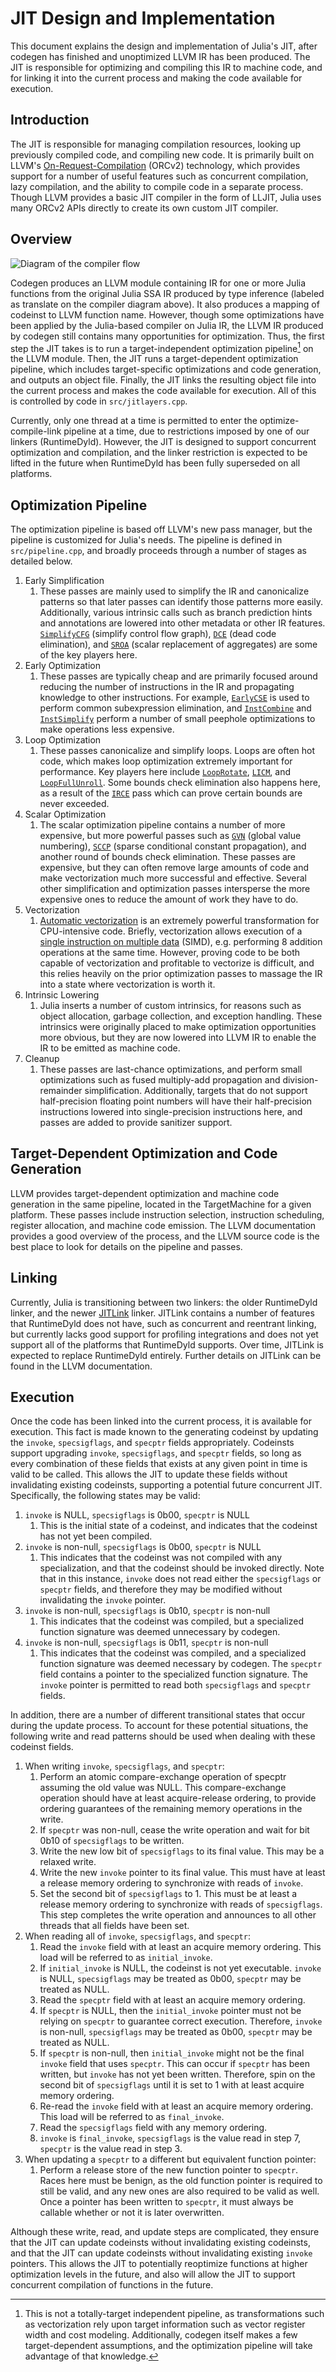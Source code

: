 # JIT Design and Implementation

This document explains the design and implementation of Julia's JIT, after codegen has finished and unoptimized LLVM IR has been produced. The JIT is responsible for optimizing and compiling this IR to machine code, and for linking it into the current process and making the code available for execution.

## Introduction

The JIT is responsible for managing compilation resources, looking up previously compiled code, and compiling new code. It is primarily built on LLVM's [On-Request-Compilation](https://llvm.org/docs/ORCv2.html) (ORCv2) technology, which provides support for a number of useful features such as concurrent compilation, lazy compilation, and the ability to compile code in a separate process. Though LLVM provides a basic JIT compiler in the form of LLJIT, Julia uses many ORCv2 APIs directly to create its own custom JIT compiler.

## Overview

![Diagram of the compiler flow](./img/compiler_diagram.png)

Codegen produces an LLVM module containing IR for one or more Julia functions from the original Julia SSA IR produced by type inference (labeled as translate on the compiler diagram above). It also produces a mapping of codeinst to LLVM function name. However, though some optimizations have been applied by the Julia-based compiler on Julia IR, the LLVM IR produced by codegen still contains many opportunities for optimization. Thus, the first step the JIT takes is to run a target-independent optimization pipeline[^tdp] on the LLVM module. Then, the JIT runs a target-dependent optimization pipeline, which includes target-specific optimizations and code generation, and outputs an object file. Finally, the JIT links the resulting object file into the current process and makes the code available for execution. All of this is controlled by code in `src/jitlayers.cpp`.

[^tdp]: This is not a totally-target independent pipeline, as transformations such as vectorization rely upon target information such as vector register width and cost modeling. Additionally, codegen itself makes a few target-dependent assumptions, and the optimization pipeline will take advantage of that knowledge.

Currently, only one thread at a time is permitted to enter the optimize-compile-link pipeline at a time, due to restrictions imposed by one of our linkers (RuntimeDyld). However, the JIT is designed to support concurrent optimization and compilation, and the linker restriction is expected to be lifted in the future when RuntimeDyld has been fully superseded on all platforms.

## Optimization Pipeline

The optimization pipeline is based off LLVM's new pass manager, but the pipeline is customized for Julia's needs. The pipeline is defined in `src/pipeline.cpp`, and broadly proceeds through a number of stages as detailed below.

1. Early Simplification
   1. These passes are mainly used to simplify the IR and canonicalize patterns so that later passes can identify those patterns more easily. Additionally, various intrinsic calls such as branch prediction hints and annotations are lowered into other metadata or other IR features. [`SimplifyCFG`](https://llvm.org/docs/Passes.html#simplifycfg-simplify-the-cfg) (simplify control flow graph), [`DCE`](https://llvm.org/docs/Passes.html#dce-dead-code-elimination) (dead code elimination), and [`SROA`](https://llvm.org/docs/Passes.html#sroa-scalar-replacement-of-aggregates) (scalar replacement of aggregates) are some of the key players here.
2. Early Optimization
   1. These passes are typically cheap and are primarily focused around reducing the number of instructions in the IR and propagating knowledge to other instructions. For example, [`EarlyCSE`](https://en.wikipedia.org/wiki/Common_subexpression_elimination) is used to perform common subexpression elimination, and [`InstCombine`](https://llvm.org/docs/Passes.html#instcombine-combine-redundant-instructions) and [`InstSimplify`](https://llvm.org/doxygen/classllvm_1_1InstSimplifyPass.html#details) perform a number of small peephole optimizations to make operations less expensive.
3. Loop Optimization
   1. These passes canonicalize and simplify loops. Loops are often hot code, which makes loop optimization extremely important for performance. Key players here include [`LoopRotate`](https://llvm.org/docs/Passes.html#loop-rotate-rotate-loops), [`LICM`](https://llvm.org/docs/Passes.html#licm-loop-invariant-code-motion), and [`LoopFullUnroll`](https://llvm.org/docs/Passes.html#loop-unroll-unroll-loops). Some bounds check elimination also happens here, as a result of the [`IRCE`](https://llvm.org/doxygen/InductiveRangeCheckElimination_8cpp_source.html) pass which can prove certain bounds are never exceeded.
4. Scalar Optimization
   1. The scalar optimization pipeline contains a number of more expensive, but more powerful passes such as [`GVN`](https://llvm.org/docs/Passes.html#gvn-global-value-numbering) (global value numbering), [`SCCP`](https://llvm.org/docs/Passes.html#sccp-sparse-conditional-constant-propagation) (sparse conditional constant propagation), and another round of bounds check elimination. These passes are expensive, but they can often remove large amounts of code and make vectorization much more successful and effective. Several other simplification and optimization passes intersperse the more expensive ones to reduce the amount of work they have to do.
5. Vectorization
   1. [Automatic vectorization](https://en.wikipedia.org/wiki/Automatic_vectorization) is an extremely powerful transformation for CPU-intensive code. Briefly, vectorization allows execution of a [single instruction on multiple data](https://en.wikipedia.org/wiki/Single_instruction,_multiple_data) (SIMD), e.g. performing 8 addition operations at the same time. However, proving code to be both capable of vectorization and profitable to vectorize is difficult, and this relies heavily on the prior optimization passes to massage the IR into a state where vectorization is worth it.
6. Intrinsic Lowering
   1. Julia inserts a number of custom intrinsics, for reasons such as object allocation, garbage collection, and exception handling. These intrinsics were originally placed to make optimization opportunities more obvious, but they are now lowered into LLVM IR to enable the IR to be emitted as machine code.
7. Cleanup
   1. These passes are last-chance optimizations, and perform small optimizations such as fused multiply-add propagation and division-remainder simplification. Additionally, targets that do not support half-precision floating point numbers will have their half-precision instructions lowered into single-precision instructions here, and passes are added to provide sanitizer support.

## Target-Dependent Optimization and Code Generation

LLVM provides target-dependent optimization and machine code generation in the same pipeline, located in the TargetMachine for a given platform. These passes include instruction selection, instruction scheduling, register allocation, and machine code emission. The LLVM documentation provides a good overview of the process, and the LLVM source code is the best place to look for details on the pipeline and passes.

## Linking

Currently, Julia is transitioning between two linkers: the older RuntimeDyld linker, and the newer [JITLink](https://llvm.org/docs/JITLink.html) linker. JITLink contains a number of features that RuntimeDyld does not have, such as concurrent and reentrant linking, but currently lacks good support for profiling integrations and does not yet support all of the platforms that RuntimeDyld supports. Over time, JITLink is expected to replace RuntimeDyld entirely. Further details on JITLink can be found in the LLVM documentation.

## Execution

Once the code has been linked into the current process, it is available for execution. This fact is made known to the generating codeinst by updating the `invoke`, `specsigflags`, and `specptr` fields appropriately. Codeinsts support upgrading `invoke`, `specsigflags`, and `specptr` fields, so long as every combination of these fields that exists at any given point in time is valid to be called. This allows the JIT to update these fields without invalidating existing codeinsts, supporting a potential future concurrent JIT. Specifically, the following states may be valid:
1. `invoke` is NULL, `specsigflags` is 0b00, `specptr` is NULL
   1. This is the initial state of a codeinst, and indicates that the codeinst has not yet been compiled.
2. `invoke` is non-null, `specsigflags` is 0b00, `specptr` is NULL
   1. This indicates that the codeinst was not compiled with any specialization, and that the codeinst should be invoked directly. Note that in this instance, `invoke` does not read either the `specsigflags` or `specptr` fields, and therefore they may be modified without invalidating the `invoke` pointer.
3. `invoke` is non-null, `specsigflags` is 0b10, `specptr` is non-null
   1. This indicates that the codeinst was compiled, but a specialized function signature was deemed unnecessary by codegen.
4. `invoke` is non-null, `specsigflags` is 0b11, `specptr` is non-null
   1. This indicates that the codeinst was compiled, and a specialized function signature was deemed necessary by codegen. The `specptr` field contains a pointer to the specialized function signature. The `invoke` pointer is permitted to read both `specsigflags` and `specptr` fields.

In addition, there are a number of different transitional states that occur during the update process. To account for these potential situations, the following write and read patterns should be used when dealing with these codeinst fields.

1. When writing `invoke`, `specsigflags`, and `specptr`:
      1. Perform an atomic compare-exchange operation of specptr assuming the old value was NULL. This compare-exchange operation should have at least acquire-release ordering, to provide ordering guarantees of the remaining memory operations in the write.
      2. If `specptr` was non-null, cease the write operation and wait for bit 0b10 of `specsigflags` to be written.
      3. Write the new low bit of `specsigflags` to its final value. This may be a relaxed write.
      4. Write the new `invoke` pointer to its final value. This must have at least a release memory ordering to synchronize with reads of `invoke`.
      5. Set the second bit of `specsigflags` to 1. This must be at least a release memory ordering to synchronize with reads of `specsigflags`. This step completes the write operation and announces to all other threads that all fields have been set.
2. When reading all of `invoke`, `specsigflags`, and `specptr`:
   1. Read the `invoke` field with at least an acquire memory ordering. This load will be referred to as `initial_invoke`.
   2. If `initial_invoke` is NULL, the codeinst is not yet executable. `invoke` is NULL, `specsigflags` may be treated as 0b00, `specptr` may be treated as NULL.
   3. Read the `specptr` field with at least an acquire memory ordering.
   4. If `specptr` is NULL, then the `initial_invoke` pointer must not be relying on `specptr` to guarantee correct execution. Therefore, `invoke` is non-null, `specsigflags` may be treated as 0b00, `specptr` may be treated as NULL.
   5. If `specptr` is non-null, then `initial_invoke` might not be the final `invoke` field that uses `specptr`. This can occur if `specptr` has been written, but `invoke` has not yet been written. Therefore, spin on the second bit of `specsigflags` until it is set to 1 with at least acquire memory ordering.
   6. Re-read the `invoke` field with at least an acquire memory ordering. This load will be referred to as `final_invoke`.
   7. Read the `specsigflags` field with any memory ordering.
   8. `invoke` is `final_invoke`, `specsigflags` is the value read in step 7, `specptr` is the value read in step 3.
3. When updating a `specptr` to a different but equivalent function pointer:
   1. Perform a release store of the new function pointer to `specptr`. Races here must be benign, as the old function pointer is required to still be valid, and any new ones are also required to be valid as well. Once a pointer has been written to `specptr`, it must always be callable whether or not it is later overwritten.

Although these write, read, and update steps are complicated, they ensure that the JIT can update codeinsts without invalidating existing codeinsts, and that the JIT can update codeinsts without invalidating existing `invoke` pointers. This allows the JIT to potentially reoptimize functions at higher optimization levels in the future, and also will allow the JIT to support concurrent compilation of functions in the future.
